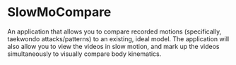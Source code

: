 SlowMoCompare
=============

An application that allows you to compare recorded motions (specifically, taekwondo attacks/patterns) to an existing, ideal model.  The application will also allow you to view the videos in slow motion, and mark up the videos simultaneously to visually compare body kinematics.

